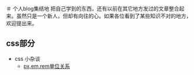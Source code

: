 ＃ 个人blog集结地
 把自己学到的东西，还有以前在其它地方发过的文章整合起来。虽然只是一个新人，但却有向往的心。如果各位看到了某些知识不对的地方，欢迎提出来。

## css部分

- css 小杂谈
   - [px,em,rem单位关系](https://github.com/liyanlong/blog/blob/master/css/chapter1/1.1.md)
   
